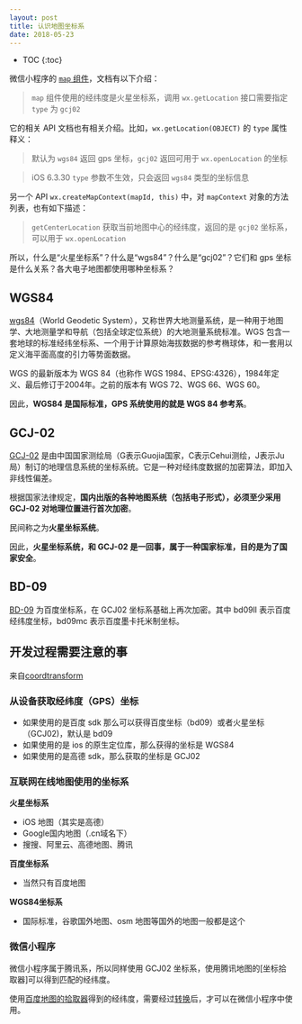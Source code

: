 ```yaml
---
layout: post
title: 认识地图坐标系
date: 2018-05-23
---
```


* TOC
{:toc}

微信小程序的 [`map` 组件][comp]，文档有以下介绍：

> `map` 组件使用的经纬度是火星坐标系，调用 `wx.getLocation` 接口需要指定 `type` 为 `gcj02`

它的相关 API 文档也有相关介绍。比如，`wx.getLocation(OBJECT)` 的 `type` 属性释义：

> 默认为 `wgs84` 返回 gps 坐标，`gcj02` 返回可用于 `wx.openLocation` 的坐标

> iOS 6.3.30 `type` 参数不生效，只会返回 `wgs84` 类型的坐标信息

另一个 API `wx.createMapContext(mapId, this)` 中，对 `mapContext` 对象的方法列表，也有如下描述：

> `getCenterLocation` 获取当前地图中心的经纬度，返回的是 `gcj02` 坐标系，可以用于 `wx.openLocation`

所以，什么是“火星坐标系”？什么是“wgs84”？什么是“gcj02”？它们和 gps 坐标是什么关系？各大电子地图都使用哪种坐标系？

## WGS84

[wgs84][wiki.wgs]（World Geodetic System），又称世界大地测量系统，是一种用于地图学、大地测量学和导航（包括全球定位系统）的大地测量系统标准。WGS 包含一套地球的标准经纬坐标系、一个用于计算原始海拔数据的参考椭球体，和一套用以定义海平面高度的引力等势面数据。

WGS 的最新版本为 WGS 84（也称作 WGS 1984、EPSG:4326），1984年定义、最后修订于2004年。之前的版本有 WGS 72、WGS 66、WGS 60。

因此，**WGS84 是国际标准，GPS 系统使用的就是 WGS 84 参考系**。

## GCJ-02

[GCJ-02][baidu.gcj02] 是由中国国家测绘局（G表示Guojia国家，C表示Cehui测绘，J表示Ju局）制订的地理信息系统的坐标系统。它是一种对经纬度数据的加密算法，即加入非线性偏差。

根据国家法律规定，**国内出版的各种地图系统（包括电子形式），必须至少采用 GCJ-02 对地理位置进行首次加密**。

民间称之为**火星坐标系统**。

因此，**火星坐标系统，和 GCJ-02 是一回事，属于一种国家标准，目的是为了国家安全**。

## BD-09

[BD-09][bd90] 为百度坐标系，在 GCJ02 坐标系基础上再次加密。其中 bd09ll 表示百度经纬度坐标，bd09mc 表示百度墨卡托米制坐标。

## 开发过程需要注意的事

来自[coordtransform][wandergis]

### 从设备获取经纬度（GPS）坐标

- 如果使用的是百度 sdk 那么可以获得百度坐标（bd09）或者火星坐标（GCJ02)，默认是 bd09
- 如果使用的是 ios 的原生定位库，那么获得的坐标是 WGS84
- 如果使用的是高德 sdk，那么获取的坐标是 GCJ02

### 互联网在线地图使用的坐标系

**火星坐标系**

- iOS 地图（其实是高德）
- Google国内地图（.cn域名下）
- 搜搜、阿里云、高德地图、腾讯

**百度坐标系**

- 当然只有百度地图

**WGS84坐标系**

- 国际标准，谷歌国外地图、osm 地图等国外的地图一般都是这个

### 微信小程序

微信小程序属于腾讯系，所以同样使用 GCJ02 坐标系，使用腾讯地图的[坐标拾取器]可以得到匹配的经纬度。

使用[百度地图的拾取器][tool.baidu]得到的经纬度，需要经过[转换][bd90]后，才可以在微信小程序中使用。

[comp]: https://developers.weixin.qq.com/miniprogram/dev/component/map.html#map
[api]: https://developers.weixin.qq.com/miniprogram/dev/api/location.html#wxopenlocationobject
[api.map]: https://developers.weixin.qq.com/miniprogram/dev/api/api-map.html#wxcreatemapcontextmapid
[wiki.wgs]: https://zh.wikipedia.org/wiki/%E4%B8%96%E7%95%8C%E5%A4%A7%E5%9C%B0%E6%B5%8B%E9%87%8F%E7%B3%BB%E7%BB%9F
[baidu.gcj02]: https://baike.baidu.com/item/GCJ-02
[bd90]: http://lbsyun.baidu.com/index.php?title=coordinate
[wandergis]: https://github.com/wandergis/coordtransform
[tool.baidu]: http://api.map.baidu.com/lbsapi/getpoint/index.html
[tool.qq]: http://lbs.qq.com/tool/getpoint/index.html